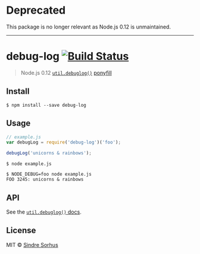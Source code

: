 # Deprecated

This package is no longer relevant as Node.js 0.12 is unmaintained.

---

# debug-log [![Build Status](https://travis-ci.org/sindresorhus/debug-log.svg?branch=master)](https://travis-ci.org/sindresorhus/debug-log)

> Node.js 0.12 [`util.debuglog()`](http://nodejs.org/api/util.html#util_util_debuglog_section) [ponyfill](https://ponyfill.com)


## Install

```
$ npm install --save debug-log
```


## Usage

```js
// example.js
var debugLog = require('debug-log')('foo');

debugLog('unicorns & rainbows');
```

```
$ node example.js

```

```
$ NODE_DEBUG=foo node example.js
FOO 3245: unicorns & rainbows
```


## API

See the [`util.debuglog()` docs](http://nodejs.org/api/util.html#util_util_debuglog_section).


## License

MIT © [Sindre Sorhus](http://sindresorhus.com)
